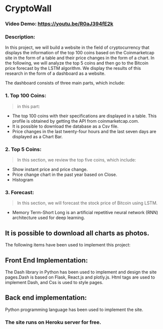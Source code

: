 # CryptoWall
### Video Demo: https://youtu.be/R0aJ394fE2k
### Description:
In this project, we will build a website in the field of cryptocurrency that displays the information of the top 100 coins based on the Coinmarketcap site in the form of a table
and their price changes in the form of a chart.
In the following, we will analyze the top 5 coins and then go to the Bitcoin price forecast by the LSTM algorithm.
We display the results of this research in the form of a dashboard as a website.

The dashboard consists of three main parts, which include:
### 1. Top 100 Coins:
> in this part:
- The top 100 coins with their specifications are displayed in a table. This profile is obtained by getting the API from coinmarketcap.com.
- It is possible to download the database as a Csv file.
- Price changes in the last twenty-four hours and the last seven days are displayed as a Chart Bar.

### 2. Top 5 Coins:
> In this section, we review the top five coins, which include:
- Show instant price and price change.
- Price change chart in the past year based on Close.
- Histogram

### 3. Forecast:
> In this section, we will forecast the stock price of Bitcoin using LSTM.
- Memory Term-Short Long is an artificial repetitive neural network (RNN) architecture used for deep learning.

## It is possible to download all charts as photos. 

The following items have been used to implement this project:

## Front End Implementation:
The Dash library in Python has been used to implement and design the site pages.Dash is based on Flask, React.js and plotly.js.
Html tags are used to implement Dash, and Css is used to style pages.

## Back end implementation:
Python programming language has been used to implement the site.

### The site runs on Heroku server for free.
